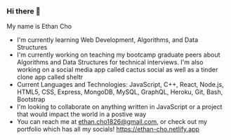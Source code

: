 ### Hi there 👋

<!--
**echo1826/echo1826** is a ✨ _special_ ✨ repository because its `README.md` (this file) appears on your GitHub profile.

Here are some ideas to get you started:

- 🔭 I’m currently working on ...
- 🌱 I’m currently learning ...
- 👯 I’m looking to collaborate on ...
- 🤔 I’m looking for help with ...
- 💬 Ask me about ...
- 📫 How to reach me: ...
- 😄 Pronouns: ...
- ⚡ Fun fact: ...
-->
My name is Ethan Cho
 - I'm currently learning Web Development, Algorithms, and Data Structures
 - I'm currently working on teaching my bootcamp graduate peers about Algorithms and Data Structures for technical interviews. I'm also working on a social media app called cactus social as well as a tinder clone app called sheltr
 - Current Languages and Technologies: JavaScript, C++, React, Node.js, HTML5, CSS, Express, MongoDB, MySQL, GraphQL, Heroku, Git, Bash, Bootstrap
 - I'm looking to collaborate on anything written in JavaScript or a project that would impact the world in a postive way
 - You can reach me at <ethan.cho1826@gmail.com>, or check out my portfolio which has all my socials! <https://ethan-cho.netlify.app>
